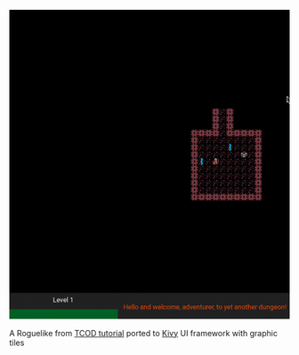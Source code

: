 <p align="center">
  <img src="khack.gif" />
</p>

A Roguelike from [TCOD tutorial](http://rogueliketutorials.com/) ported to [Kivy](https://kivy.org/) UI framework with graphic tiles
